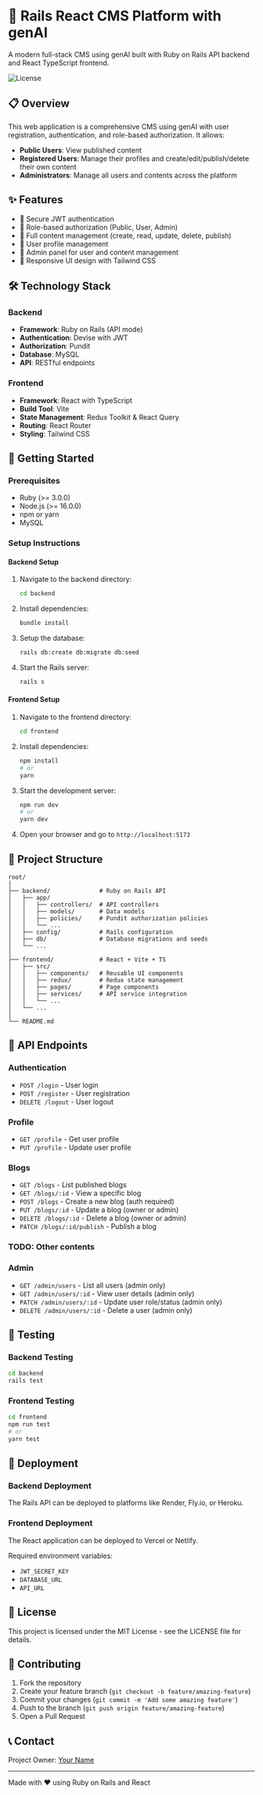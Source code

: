 # 🚀 Rails React CMS Platform with genAI

A modern full-stack CMS using genAI built with Ruby on Rails API backend and React TypeScript frontend.

![License](https://img.shields.io/badge/license-MIT-blue.svg)

## 📋 Overview

This web application is a comprehensive CMS using genAI with user registration, authentication, and role-based authorization. It allows:

- **Public Users**: View published content
- **Registered Users**: Manage their profiles and create/edit/publish/delete their own content
- **Administrators**: Manage all users and contents across the platform

## ✨ Features

- 🔐 Secure JWT authentication
- 👥 Role-based authorization (Public, User, Admin)
- 📝 Full content management (create, read, update, delete, publish)
- 👤 User profile management
- 🔑 Admin panel for user and content management
- 📱 Responsive UI design with Tailwind CSS

## 🛠️ Technology Stack

### Backend

- **Framework**: Ruby on Rails (API mode)
- **Authentication**: Devise with JWT
- **Authorization**: Pundit
- **Database**: MySQL
- **API**: RESTful endpoints

### Frontend

- **Framework**: React with TypeScript
- **Build Tool**: Vite
- **State Management**: Redux Toolkit & React Query
- **Routing**: React Router
- **Styling**: Tailwind CSS

## 🚀 Getting Started

### Prerequisites

- Ruby (>= 3.0.0)
- Node.js (>= 16.0.0)
- npm or yarn
- MySQL

### Setup Instructions

#### Backend Setup

1. Navigate to the backend directory:

   ```bash
   cd backend
   ```

2. Install dependencies:

   ```bash
   bundle install
   ```

3. Setup the database:

   ```bash
   rails db:create db:migrate db:seed
   ```

4. Start the Rails server:
   ```bash
   rails s
   ```

#### Frontend Setup

1. Navigate to the frontend directory:

   ```bash
   cd frontend
   ```

2. Install dependencies:

   ```bash
   npm install
   # or
   yarn
   ```

3. Start the development server:

   ```bash
   npm run dev
   # or
   yarn dev
   ```

4. Open your browser and go to `http://localhost:5173`

## 📁 Project Structure

```
root/
│
├── backend/              # Ruby on Rails API
│   ├── app/
│   │   ├── controllers/  # API controllers
│   │   ├── models/       # Data models
│   │   ├── policies/     # Pundit authorization policies
│   │   └── ...
│   ├── config/           # Rails configuration
│   ├── db/               # Database migrations and seeds
│   └── ...
│
├── frontend/             # React + Vite + TS
│   ├── src/
│   │   ├── components/   # Reusable UI components
│   │   ├── redux/        # Redux state management
│   │   ├── pages/        # Page components
│   │   ├── services/     # API service integration
│   │   └── ...
│   └── ...
│
└── README.md
```

## 🔄 API Endpoints

### Authentication

- `POST /login` - User login
- `POST /register` - User registration
- `DELETE /logout` - User logout

### Profile

- `GET /profile` - Get user profile
- `PUT /profile` - Update user profile

### Blogs

- `GET /blogs` - List published blogs
- `GET /blogs/:id` - View a specific blog
- `POST /blogs` - Create a new blog (auth required)
- `PUT /blogs/:id` - Update a blog (owner or admin)
- `DELETE /blogs/:id` - Delete a blog (owner or admin)
- `PATCH /blogs/:id/publish` - Publish a blog

### TODO: Other contents

### Admin

- `GET /admin/users` - List all users (admin only)
- `GET /admin/users/:id` - View user details (admin only)
- `PATCH /admin/users/:id` - Update user role/status (admin only)
- `DELETE /admin/users/:id` - Delete a user (admin only)

## 🧪 Testing

### Backend Testing

```bash
cd backend
rails test
```

### Frontend Testing

```bash
cd frontend
npm run test
# or
yarn test
```

## 🚢 Deployment

### Backend Deployment

The Rails API can be deployed to platforms like Render, Fly.io, or Heroku.

### Frontend Deployment

The React application can be deployed to Vercel or Netlify.

Required environment variables:

- `JWT_SECRET_KEY`
- `DATABASE_URL`
- `API_URL`

## 📝 License

This project is licensed under the MIT License - see the LICENSE file for details.

## 🤝 Contributing

1. Fork the repository
2. Create your feature branch (`git checkout -b feature/amazing-feature`)
3. Commit your changes (`git commit -m 'Add some amazing feature'`)
4. Push to the branch (`git push origin feature/amazing-feature`)
5. Open a Pull Request

## 📞 Contact

Project Owner: [Your Name](mailto:your-email@example.com)

---

Made with ❤️ using Ruby on Rails and React
